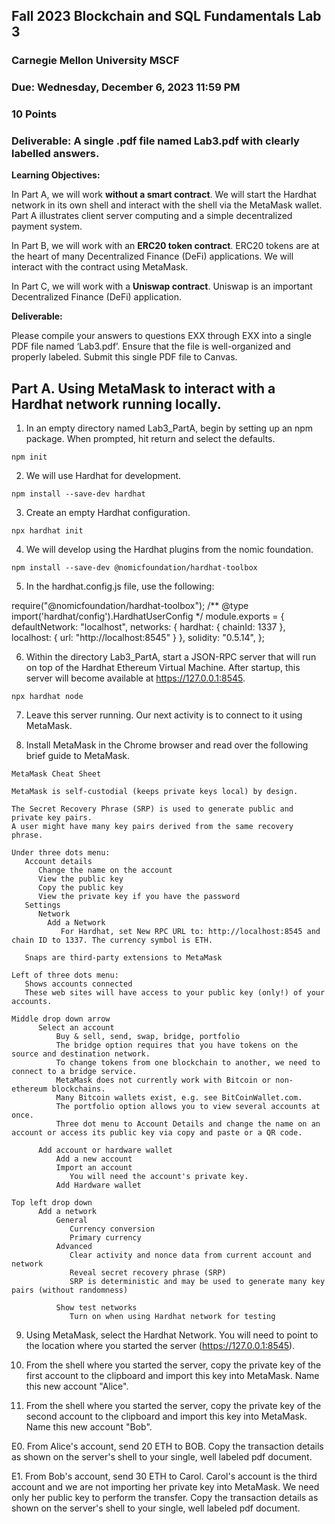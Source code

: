 ##  Fall 2023 Blockchain and SQL Fundamentals    Lab 3
### Carnegie Mellon University MSCF
### Due: Wednesday, December 6, 2023 11:59 PM
### 10 Points
### Deliverable: A single .pdf file named Lab3.pdf with clearly labelled answers.

**Learning Objectives:**

In Part A, we will work **without a smart contract**. We will start the Hardhat
network in its own shell and interact with the shell via the MetaMask wallet.
Part A illustrates client server computing and a simple decentralized payment system.

In Part B, we will work with an **ERC20 token contract**. ERC20 tokens are at the heart
of many Decentralized Finance (DeFi) applications. We will interact with the contract using MetaMask.

In Part C, we will work with a **Uniswap contract**. Uniswap is an important
Decentralized Finance (DeFi) application.

**Deliverable:**

Please compile your answers to questions EXX through EXX into a single PDF file named ‘Lab3.pdf’. Ensure that the file is well-organized and properly labeled. Submit this single PDF file to Canvas.

## Part A. Using MetaMask to interact with a Hardhat network running locally.

1. In an empty directory named Lab3_PartA, begin by setting up an npm package. When prompted, hit return and select the defaults.
```
npm init     
```
2. We will use Hardhat for development.

```
npm install --save-dev hardhat
```
3. Create an empty Hardhat configuration.
```
npx hardhat init     
```
4. We will develop using the Hardhat plugins from the nomic foundation.
```
npm install --save-dev @nomicfoundation/hardhat-toolbox
```
5. In the hardhat.config.js file, use the following:

require("@nomicfoundation/hardhat-toolbox");
/** @type import('hardhat/config').HardhatUserConfig */
module.exports = {
  defaultNetwork: "localhost",
  networks: {
    hardhat: {
      chainId: 1337
    },
    localhost: {
      url: "http://localhost:8545"
    }
  },
  solidity: "0.5.14",
};


6. Within the directory Lab3_PartA, start a JSON-RPC server that will run on top of the Hardhat Ethereum Virtual Machine. After startup, this server will become available at https://127.0.0.1:8545.
```
npx hardhat node
```

7. Leave this server running. Our next activity is to connect to it using MetaMask.

8. Install MetaMask in the Chrome browser and read over the following brief guide to
MetaMask.

```
MetaMask Cheat Sheet

MetaMask is self-custodial (keeps private keys local) by design.

The Secret Recovery Phrase (SRP) is used to generate public and private key pairs.
A user might have many key pairs derived from the same recovery phrase.

Under three dots menu:
   Account details
      Change the name on the account
      View the public key
      Copy the public key
      View the private key if you have the password
   Settings
      Network
        Add a Network
           For Hardhat, set New RPC URL to: http://localhost:8545 and chain ID to 1337. The currency symbol is ETH.

   Snaps are third-party extensions to MetaMask

Left of three dots menu:
   Shows accounts connected
   These web sites will have access to your public key (only!) of your accounts.

Middle drop down arrow
      Select an account
          Buy & sell, send, swap, bridge, portfolio
          The bridge option requires that you have tokens on the source and destination network.
          To change tokens from one blockchain to another, we need to connect to a bridge service.
          MetaMask does not currently work with Bitcoin or non-ethereum blockchains.
          Many Bitcoin wallets exist, e.g. see BitCoinWallet.com.
          The portfolio option allows you to view several accounts at once.
          Three dot menu to Account Details and change the name on an account or access its public key via copy and paste or a QR code.

      Add account or hardware wallet
          Add a new account
          Import an account
             You will need the account's private key.
          Add Hardware wallet

Top left drop down
      Add a network
          General
             Currency conversion
             Primary currency
          Advanced
             Clear activity and nonce data from current account and network
             Reveal secret recovery phrase (SRP)
             SRP is deterministic and may be used to generate many key pairs (without randomness)

          Show test networks
             Turn on when using Hardhat network for testing
```

9. Using MetaMask, select the Hardhat Network. You will need to point to the location where you started the server (https://127.0.0.1:8545).

10. From the shell where you started the server, copy the private key of the first account to the clipboard and import this key into MetaMask. Name this new account "Alice".

11. From the shell where you started the server, copy the private key of the second account to the clipboard and import this key into MetaMask. Name this new account "Bob".

E0. From Alice's account, send 20 ETH to BOB. Copy the transaction details as shown on the server's shell to your single, well labeled pdf document.

E1. From Bob's account, send 30 ETH to Carol. Carol's account is the third account and we are
not importing her private key into MetaMask. We need only her public key to perform
the transfer. Copy the transaction details as shown on the server's shell to your single, well labeled pdf document.
